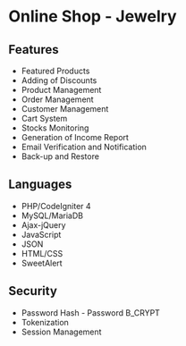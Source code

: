 # Online Shop - Jewelry
## Features
* Featured Products
* Adding of Discounts
* Product Management
* Order Management
* Customer Management
* Cart System
* Stocks Monitoring
* Generation of Income Report
* Email Verification and Notification
* Back-up and Restore

## Languages
* PHP/CodeIgniter 4
* MySQL/MariaDB
* Ajax-jQuery
* JavaScript
* JSON
* HTML/CSS
* SweetAlert

## Security
* Password Hash - Password B_CRYPT
* Tokenization
* Session Management
